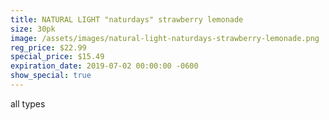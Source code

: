 ```yaml
---
title: NATURAL LIGHT "naturdays" strawberry lemonade
size: 30pk
image: /assets/images/natural-light-naturdays-strawberry-lemonade.png
reg_price: $22.99
special_price: $15.49
expiration_date: 2019-07-02 00:00:00 -0600
show_special: true
---
```


all types